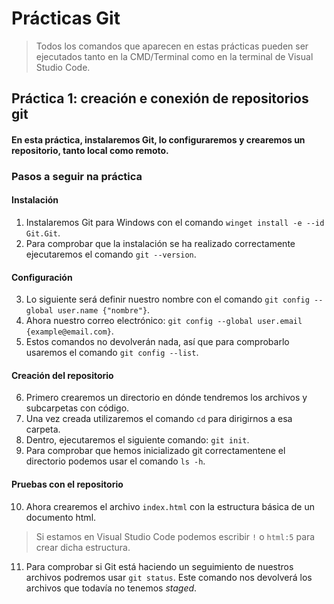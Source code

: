 # Prácticas Git

> Todos los comandos que aparecen en estas prácticas pueden ser ejecutados tanto en la CMD/Terminal como en la terminal de Visual Studio Code.

## Práctica 1: creación e conexión de repositorios git

#### En esta práctica, instalaremos Git, lo configuraremos y crearemos un repositorio, tanto local como remoto.

### Pasos a seguir na práctica
#### Instalación
1. Instalaremos Git para Windows con el comando `winget install -e --id Git.Git`.
2. Para comprobar que la instalación se ha realizado correctamente ejecutaremos el comando `git --version`.
#### Configuración
3. Lo siguiente será definir nuestro nombre con el comando `git config --global user.name {"nombre"}`.
4. Ahora nuestro correo electrónico: `git config --global user.email {example@email.com}`.
5. Estos comandos no devolverán nada, así que para comprobarlo usaremos el comando `git config --list`.
#### Creación del repositorio
6. Primero crearemos un directorio en dónde tendremos los archivos y subcarpetas con código.
7. Una vez creada utilizaremos el comando `cd` para dirigirnos a esa carpeta.
8. Dentro, ejecutaremos el siguiente comando: `git init`.
9. Para comprobar que hemos inicializado git correctamentene el directorio podemos usar el comando `ls -h`.
#### Pruebas con el repositorio
10. Ahora crearemos el archivo `index.html` con la estructura básica de un documento html.
 > Si estamos en Visual Studio Code podemos escribir `!` o `html:5` para crear dicha estructura.
11. Para comprobar si Git está haciendo un seguimiento de nuestros archivos podremos usar `git status`.
    Este comando nos devolverá los archivos que todavía no tenemos _staged_.
